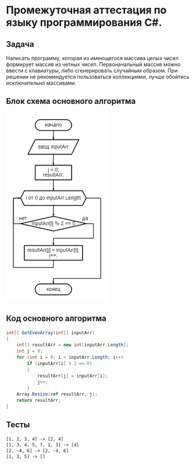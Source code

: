 # Промежуточная аттестация по языку программирования C#.

## Задача
Написать программу, которая из имеющегося массива целых чисел формирует массив из четных чисел. Первоначальный массив можно ввести с клавиатуры, либо сгенерировать случайным образом. При решении не рекомендуется пользоваться коллекциями, лучше обойтись исключительно массивами.

## Блок схема основного алгоритма
![Изображение 1](diagram.png "Блок схема основного алгоритма")

## Код основного алгоритма
```C#
int[] GetEvenArray(int[] inputArr)
{
    int[] resultArr = new int[inputArr.Length];
    int j = 0;
    for (int i = 0; i < inputArr.Length; i++)
        if (inputArr[i] % 2 == 0)
        {
            resultArr[j] = inputArr[i];
            j++;
        }
    Array.Resize(ref resultArr, j);
    return resultArr;
}
```

## Тесты
```
[1, 2, 3, 4] -> [2, 4]
[1, 3, 4, 5, 7, 1, 3] -> [4]
[2, -4, 6] -> [2, -4, 6]
[1, 3, 5] -> []
```